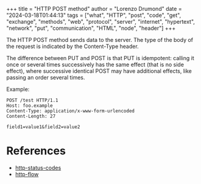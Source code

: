 +++
title = "HTTP POST method"
author = "Lorenzo Drumond"
date = "2024-03-18T01:44:13"
tags = ["what",  "HTTP",  "post",  "code",  "get",  "exchange",  "methods",  "web",  "protocol",  "server",  "internet",  "hypertext",  "network",  "put",  "communication",  "HTML",  "node",  "header"]
+++


The HTTP POST method sends data to the server. The type of the body of the request is indicated by the Content-Type header.

The difference between PUT and POST is that PUT is idempotent: calling it once or several times successively has the same effect (that is no side effect), where successive identical POST may have additional effects, like passing an order several times.

Example:
```curl
POST /test HTTP/1.1
Host: foo.example
Content-Type: application/x-www-form-urlencoded
Content-Length: 27

field1=value1&field2=value2
```

# References
- [http-status-codes](/wiki/http-status-codes/)
- [http-flow](/wiki/http-flow/)

